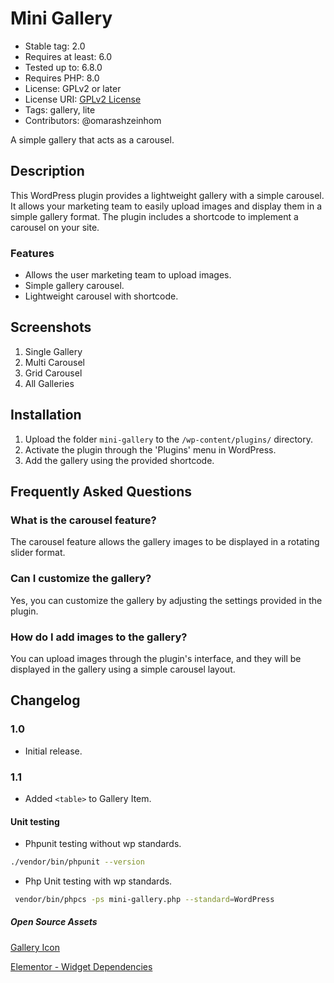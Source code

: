 # Mini Gallery

- Stable tag: 2.0
- Requires at least: 6.0
- Tested up to: 6.8.0
- Requires PHP: 8.0
- License: GPLv2 or later
- License URI: [GPLv2 License](https://www.gnu.org/licenses/gpl-2.0.html)
- Tags: gallery, lite
- Contributors: @omarashzeinhom

A simple gallery that acts as a carousel.

## Description

This WordPress plugin provides a lightweight gallery with a simple carousel. It allows your marketing team to easily upload images and display them in a simple gallery format. The plugin includes a shortcode to implement a carousel on your site.

### Features

- Allows the user marketing team to upload images.
- Simple gallery carousel.
- Lightweight carousel with shortcode.

## Screenshots

1. Single Gallery
2. Multi Carousel
3. Grid Carousel
4. All Galleries

## Installation

1. Upload the folder `mini-gallery` to the `/wp-content/plugins/` directory.
2. Activate the plugin through the 'Plugins' menu in WordPress.
3. Add the gallery using the provided shortcode.

## Frequently Asked Questions

### What is the carousel feature?

The carousel feature allows the gallery images to be displayed in a rotating slider format.

### Can I customize the gallery?

Yes, you can customize the gallery by adjusting the settings provided in the plugin.

### How do I add images to the gallery?

You can upload images through the plugin's interface, and they will be displayed in the gallery using a simple carousel layout.

## Changelog

### 1.0

- Initial release.

### 1.1

- Added `<table>` to Gallery Item.

#### Unit testing

- Phpunit testing without wp standards.

``` bash
./vendor/bin/phpunit --version
```

- Php Unit testing with wp standards.

```bash
 vendor/bin/phpcs -ps mini-gallery.php --standard=WordPress
```

##### Open Source Assets

[Gallery Icon](https://icon-sets.iconify.design/?query=gallery)

[Elementor - Widget Dependencies](https://developers.elementor.com/docs/widgets/widget-dependencies/)